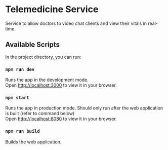 # Telemedicine Service

Service to allow doctors to video chat clients and view their vitals in real-time.

## Available Scripts

In the project directory, you can run:

### `npm run dev`

Runs the app in the development mode.\
Open [http://localhost:3000](http://localhost:3000) to view it in your browser.


### `npm start`

Runs the app in production mode. Should only run after the web application is built (refer to command below)\
Open [http://localhost:8080](http://localhost:8080) to view it in your browser.

### `npm run build`

Builds the web application.
